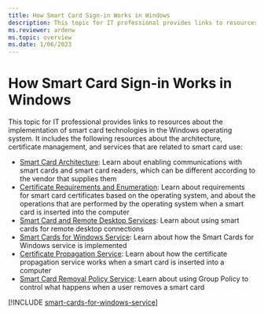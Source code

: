 ```yaml
---
title: How Smart Card Sign-in Works in Windows
description: This topic for IT professional provides links to resources about the implementation of smart card technologies in the Windows operating system.
ms.reviewer: ardenw
ms.topic: overview
ms.date: 1/06/2023
---
```


# How Smart Card Sign-in Works in Windows

This topic for IT professional provides links to resources about the implementation of smart card technologies in the Windows operating system. It includes the following resources about the architecture, certificate management, and services that are related to smart card use:

- [Smart Card Architecture](smart-card-architecture.md): Learn about enabling communications with smart cards and smart card readers, which can be different according to the vendor that supplies them
- [Certificate Requirements and Enumeration](smart-card-certificate-requirements-and-enumeration.md): Learn about requirements for smart card certificates based on the operating system, and about the operations that are performed by the operating system when a smart card is inserted into the computer
- [Smart Card and Remote Desktop Services](smart-card-and-remote-desktop-services.md): Learn about using smart cards for remote desktop connections
- [Smart Cards for Windows Service](smart-card-smart-cards-for-windows-service.md): Learn about how the Smart Cards for Windows service is implemented
- [Certificate Propagation Service](smart-card-certificate-propagation-service.md): Learn about how the certificate propagation service works when a smart card is inserted into a computer
- [Smart Card Removal Policy Service](smart-card-removal-policy-service.md): Learn about using Group Policy to control what happens when a user removes a smart card

[!INCLUDE [smart-cards-for-windows-service](../../../../includes/licensing/smart-cards-for-windows-service.md)]